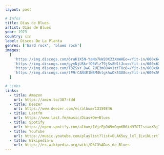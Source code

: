 ```yaml
---
layout: post

# Infos
title: Días de Blues
artist: Días de Blues
year: 1973
country: 🇺🇾
label: Discos De La Planta
genres: ['hard rock', 'blues rock']
images:
  [
    'https://img.discogs.com/6raK1X5N-YaNo7kW2OK23XmWHEo=/fit-in/600x641/filters:strip_icc():format(jpeg):mode_rgb():quality(90)/discogs-images/R-9328968-1478710310-9709.jpeg.jpg',
    'https://img.discogs.com/gymNjUSkrfO5VlzT9jSs8N1tJco=/fit-in/600x638/filters:strip_icc():format(jpeg):mode_rgb():quality(90)/discogs-images/R-9328968-1478710315-7401.jpeg.jpg',
    'https://img.discogs.com/T3ZSxY_DwG_7UE3m8O4v1ttTOc8=/fit-in/600x603/filters:strip_icc():format(jpeg):mode_rgb():quality(90)/discogs-images/R-9328968-1478710320-5985.jpeg.jpg',
    'https://img.discogs.com/tP9rCAN4E1N3M4ktgkhwOk53U8c=/fit-in/600x591/filters:strip_icc():format(jpeg):mode_rgb():quality(90)/discogs-images/R-9328968-1478710328-8208.jpeg.jpg',
  ]

# Links
links:
  - title: Amazon
    url: https://amzn.to/387rtdd
  - title: Deezer
    url: https://www.deezer.com/es/album/13150846
  - title: Lastfm
    url: https://www.last.fm/music/Dias+De+Blues
  - title: Spotify
    url: https://open.spotify.com/album/1VjrEpOW9mOqm6B6td97OT?si=oX3jIA3ZTtGu0VWhfp-pSA
  - title: YouTube
    url: https://music.youtube.com/playlist?list=OLAK5uy_lxT_ILvikLcrtlT3q9k8RDQnxi6GuchW8
  - title: Wikipedia-w
    url: https://es.wikipedia.org/wiki/D%C3%ADas_de_Blues
---
```

